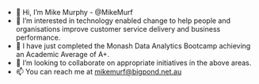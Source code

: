 - 👋 Hi, I’m Mike Murphy - @MikeMurf
- 👀 I’m interested in technology enabled change to help people and organisations improve customer service delivery and business performance.
- 🌱 I have just completed the Monash Data Analytics Bootcamp achieving an Academic Average of A+.
- 💞️ I’m looking to collaborate on appropriate initiatives in the above areas.
- 📫 You can reach me at mikemurf@bigpond.net.au

<!---
MikeMurf/MikeMurf is a ✨ special ✨ repository because its `README.md` (this file) appears on your GitHub profile.
You can click the Preview link to take a look at your changes.
--->
